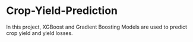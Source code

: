 # Crop-Yield-Prediction
In this project, XGBoost and Gradient Boosting Models are used to predict crop yield and yield losses.
